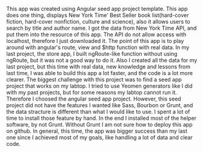 
This app was created using Angular seed app project template.
This app does one thing, displays New York Time' Best Seller book list(hard-cover fiction, hard-cover nonfiction, culture and science), also it allows users to search by title and author name. I got the data from New York Time API, and put them into the resource of this app. The API do not allow access with localhost, therefore I just downloaded it.
The point of this app is to play around with angular's route, view and $http function with real data. In my last project, the store app, I built ngRoute-like function without using ngRoute, but it was not a good way to do it. Also I created all the data for my last project, but this time with real data, new knowledge and lessons from last time, I was able to build this app a lot faster, and the code is a lot more clearer.
The biggest challenge with this project was to find a seed app project that works on my labtop. I tried to use Yeomen generators like I did with my past projects, but for some reasons my labtop cannot run it. Therefore I choosed the angular seed app project. However, this seed project did not have the features I wanted like Sass, Bourbon or Grunt, and the data stracture is different than what I would like to use. I spent a lot of time to install those feature by hand. In the end I installed most of the helper software, by not Grunt. Without Grunt I am not sure how to deploy this app on github.
In general, this time, the app was bigger success than my last one since I achieved most of my goals, like handling a lot of data and clear code.

